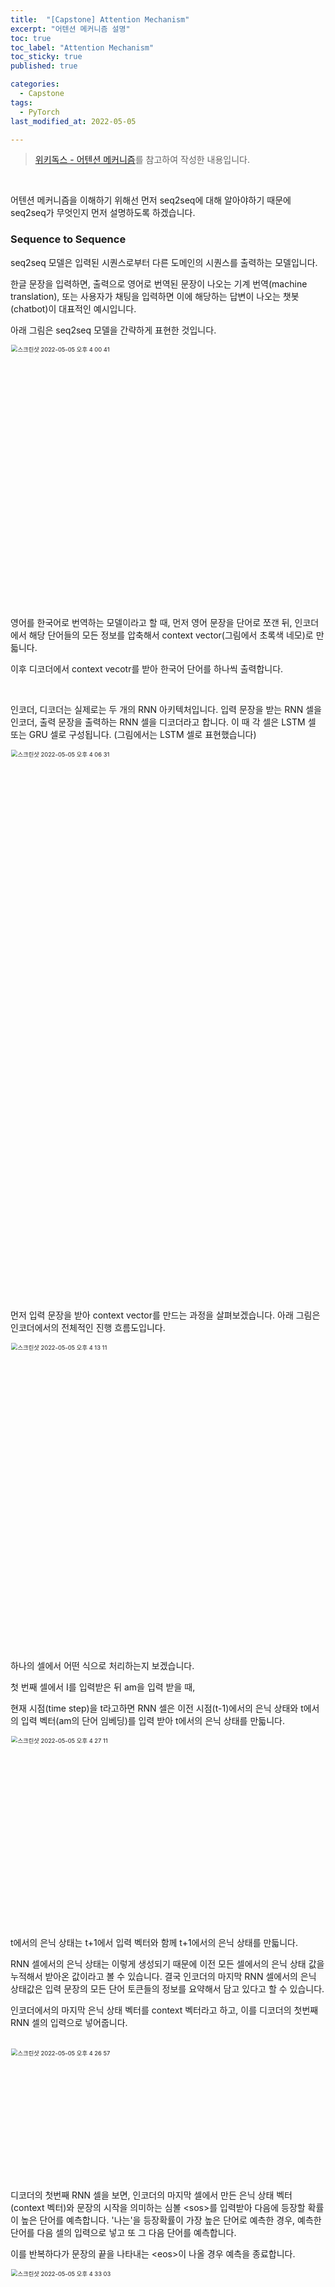 ```yaml
---
title:  "[Capstone] Attention Mechanism"
excerpt: "어텐션 메커니즘 설명"
toc: true
toc_label: "Attention Mechanism"
toc_sticky: true
published: true

categories:
  - Capstone
tags:
  - PyTorch
last_modified_at: 2022-05-05

---
```


> [위키독스 - 어텐션 메커니즘](https://wikidocs.net/22893)를 참고하여 작성한 내용입니다.

<br>

어텐션 메커니즘을 이해하기 위해선 먼저 seq2seq에 대해 알아야하기 때문에 seq2seq가 무엇인지 먼저 설명하도록 하겠습니다.

### Sequence to Sequence

seq2seq 모델은 입력된 시퀀스로부터 다른 도메인의 시퀀스를 출력하는 모델입니다.

한글 문장을 입력하면, 출력으로 영어로 번역된 문장이 나오는 기계 번역(machine translation), 또는 사용자가 채팅을 입력하면 이에 해당하는 답변이 나오는 챗봇(chatbot)이 대표적인 예시입니다.

아래 그림은 seq2seq 모델을 간략하게 표현한 것입니다.

<img width="628" alt="스크린샷 2022-05-05 오후 4 00 41" src="https://user-images.githubusercontent.com/76269316/166875969-5f5dbbe6-aa5e-4452-95f7-f6c2324d889d.png" style="zoom: 67%;" >

영어를 한국어로 번역하는 모델이라고 할 때, 먼저 영어 문장을 단어로 쪼갠 뒤, 인코더에서 해당 단어들의 모든 정보를 압축해서 context vector(그림에서 초록색 네모)로 만듧니다.

이후 디코더에서 context vecotr를 받아 한국어 단어를 하나씩 출력합니다.

<br>

인코더, 디코더는 실제로는 두 개의 RNN 아키텍처입니다. 입력 문장을 받는 RNN 셀을 인코더, 출력 문장을 출력하는 RNN 셀을 디코더라고 합니다. 이 때 각 셀은 LSTM 셀 또는 GRU 셀로 구성됩니다. (그림에서는 LSTM 셀로 표현했습니다)

<img width="1315" alt="스크린샷 2022-05-05 오후 4 06 31" src="https://user-images.githubusercontent.com/76269316/166876565-c5232d9e-7534-4548-bf12-f23b6a8074ff.png" style="zoom: 67%;" >

<br>

먼저 입력 문장을 받아 context vector를 만드는 과정을 살펴보겠습니다. 아래 그림은 인코더에서의 전체적인 진행 흐름도입니다.

<img width="735" alt="스크린샷 2022-05-05 오후 4 13 11" src="https://user-images.githubusercontent.com/76269316/166877362-22422b18-8a9a-4c4a-b097-cacb28fa6df8.png" style="zoom: 67%;" >

하나의 셀에서 어떤 식으로 처리하는지 보겠습니다.

첫 번째 셀에서 I를 입력받은 뒤 am을 입력 받을 때, 

현재 시점(time step)을 t라고하면 RNN 셀은 이전 시점(t-1)에서의 은닉 상태와 t에서의 입력 벡터(am의 단어 임베딩)를 입력 받아 t에서의 은닉 상태를 만듧니다.

<img width="459" alt="스크린샷 2022-05-05 오후 4 27 11" src="https://user-images.githubusercontent.com/76269316/166879041-ad60a0dd-18a5-4a89-bfde-1a9f12c015f6.png" style="zoom:67%;" >

t에서의 은닉 상태는 t+1에서 입력 벡터와 함께 t+1에서의 은닉 상태를 만듧니다.

RNN 셀에서의 은닉 상태는 이렇게 생성되기 때문에 이전 모든 셀에서의 은닉 상태 값을 누적해서 받아온 값이라고 볼 수 있습니다. 결국 인코더의 마지막 RNN 셀에서의 은닉 상태값은 입력 문장의 모든 단어 토큰들의 정보를 요약해서 담고 있다고 할 수 있습니다.

인코더에서의 마지막 은닉 상태 벡터를 context 벡터라고 하고, 이를 디코더의 첫번째 RNN 셀의 입력으로 넣어줍니다.

<br>

<img width="315" alt="스크린샷 2022-05-05 오후 4 26 57" src="https://user-images.githubusercontent.com/76269316/166879000-d629390d-20d8-461d-b23a-7925138e40ce.png" style="zoom:67%;" >

디코더의 첫번째 RNN 셀을 보면, 인코더의 마지막 셀에서 만든 은닉 상태 벡터(context 벡터)와 문장의 시작을 의미하는 심볼 \<sos>를 입력받아 다음에 등장할 확률이 높은 단어를 예측합니다. '나는'을 등장확률이 가장 높은 단어로 예측한 경우, 예측한 단어를 다음 셀의 입력으로 넣고 또 그 다음 단어를 예측합니다.

이를 반복하다가 문장의 끝을 나타내는 \<eos>이 나올 경우 예측을 종료합니다.

<img width="864" alt="스크린샷 2022-05-05 오후 4 33 03" src="https://user-images.githubusercontent.com/76269316/166879778-1cf8ff11-1328-444c-a2d6-8eb7fbab1c19.png" style="zoom:67%;" >

❗️이는 테스트 과정에서의 동작 방식이고, 실제 훈련 과정에서의 동작 방식은 조금 다릅니다.

예측 단어를 다음 셀의 입력으로 넣어준다고 했는데, 그렇게 할 경우 중간에 한 단어를 잘못 예측하면 연쇄 작용으로 이후의 단어들도 잘못 예측할 가능성이 높아집니다. 이런 상황이 반복되게 되면 훈련 시간도 오래 걸리고 성능도 좋지 않게 됩니다.

이를 방지하기 위해 **Teacher Forcing**이라는 훈련 방식을 사용합니다.

Teacher forcing은 이전 셀에서 예측을 잘못하더라도, 다음 셀에는 실제 정답 단어를 입력시키는 방식으로, 이를 이용하면 모델을 제대로 학습 시킬 수 있게 됩니다.

<br>

개념적으로 봤을 때 seq2seq 모델은 입력 문장의 정보를 가지고 출력 문장을 계산하므로, 합리적인 방식인 것 같지만 크게 두 가지 문제점이 있습니다.

첫번째는 고정된 크기의 context 벡터에 모든 정보를 압축하다보니 정보의 손실이 발생한다는 점입니다.

두번째는 RNN 구조의 문제점이라고도 할 수 있는 gradient vanishing입니다. 이전 셀의 은닉 상태를 계속 곱하는 방식이기 때문에 backpropagation 과정에서 gradient 값이 사라지는 문제가 빈번하게 발생합니다.

이 두 가지 문제점으로 인해 입력 문장이 길어질수록 성능이 떨어지게 됩니다.

<br>

이를 개선하기 위해 등장한 것이 Attention Mechanism입니다.

### Attention Mechanism

앞서 seq2seq 모델의 경우 context vector를 디코더의 첫번째 셀의 입력으로 사용했습니다. (매시점마다 사용하는 seq2seq 모델도 있습니다)

어텐션의 기본 아이디어는 디코더에서 단어를 예측하는 매시점마다 입력 문장을 참고한다는 점입니다. 이 때 모든 단어를 참고하는게 아닌, 해당 시점에서 예측해야 할 단어와 연관이 있는 입력 단어 부분을 집중(attention)해서 봅니다.

<br>

<img width="1213" alt="스크린샷 2022-05-05 오후 6 53 07" src="https://user-images.githubusercontent.com/76269316/166900568-5ce6b89b-755d-488f-b887-cbfde19ae8c6.png" style="zoom:67%;" >

위 그림은 디코더의 세번째 LSTM 셀에서 출력 단어를 예측할 때, 어텐션 메커니즘을 사용하는 모습입니다.

출력 단어를 예측하기 위해 인코더의 모든 입력 단어 정보를 확인하는데, 이 때 인코더의 각 입력 단어별로 디코더의 예측에 도움이 되는 정도를 수치화해 이를 하나의 정보(오른쪽 위의 주황색 원)로 사용합니다. 이 과정에 대해선 밑에서 자세히 설명하도록 하겠습니다.

➕ 어텐션에도 다양한 종류가 있는데, 그 중 Dot-Product Attention를 기준으로 설명하겠습니다. (다른 어텐션과 메커니즘 자체는 유사하며, 중간의 수식만 차이가 있습니다)

<br>

앞서 디코더에서 다음 단어를 예측하기 위해 어텐션 메커니즘을 사용할 때, 예측에 도움이 되는 정도를 수치화한 다음, 이를 하나의 정보로 합친 값을 사용한다고 했는데 이 값이 **attention value**입니다.

어텐션 스코어를 구하는 과정은 다음과 같습니다.

1.현재 time step이 t라고 했을 때, 인코더의 모든 은닉 상태 <img width="123" alt="스크린샷 2022-05-05 오후 6 39 57" src="https://user-images.githubusercontent.com/76269316/166898295-d8f41c9d-71cf-44eb-8d55-418378541306.png">와 현재 시점에서의 디코더의 은닉 상태 <img width="21" alt="스크린샷 2022-05-05 오후 7 14 32" src="https://user-images.githubusercontent.com/76269316/166903828-9efe5c0e-155c-4344-87af-6bb5e9f97d85.png" style="zoom:150%;" >의 유사도를 계산합니다.

이를 **attention score**라고 합니다.

수식으로 정리하면 다음과 같습니다. <img width="194" alt="스크린샷 2022-05-05 오후 6 42 41" src="https://user-images.githubusercontent.com/76269316/166898719-c0204b84-e894-4ad9-b042-0c9b03e16860.png">

인코더의 모든 은닉 상태의 어텐션 스코어 모음 값을 <img width="266" alt="스크린샷 2022-05-05 오후 6 45 33" src="https://user-images.githubusercontent.com/76269316/166899220-0afaada6-587d-4a38-bffa-078724228de7.png">라고 정의하겠습니다.

<img width="1225" alt="스크린샷 2022-05-05 오후 6 56 51" src="https://user-images.githubusercontent.com/76269316/166901216-7ce242be-e398-4ff5-aa9e-7be3b1c73e0f.png" style="zoom:67%;" >

<br>

2.계산한 어텐션 스코어에 소프트맥스 함수를 적용해 합이 1이되는 확률 분포로 변환합니다. 이를 **attention distribution**이라고 합니다.

각각의 값은 **attention weight**라고 합니다.

어텐션 분포 <img width="29" alt="스크린샷 2022-05-05 오후 6 59 20" src="https://user-images.githubusercontent.com/76269316/166901550-3e57206c-2e48-4aa0-8fe1-f5540140a23d.png" style="zoom:150%;" >를 식으로 정의하면 다음과 같습니다. <img width="164" alt="스크린샷 2022-05-05 오후 6 59 40" src="https://user-images.githubusercontent.com/76269316/166901601-7cca4ca3-e947-481c-be8f-72406ee0129e.png">

<img width="1196" alt="스크린샷 2022-05-05 오후 7 00 29" src="https://user-images.githubusercontent.com/76269316/166901717-e1b27bd6-35d1-4ccd-ab90-9fc28da8c5ee.png" style="zoom:67%;" >

<br>

3.각 인코더 셀의 어텐션 가중치와 은닉 상태를 가중합(weighted sum)한 값이 저희가 구하고자 하는 **attention value**가 되게 됩니다.

attention value <img width="25" alt="스크린샷 2022-05-05 오후 7 04 05" src="https://user-images.githubusercontent.com/76269316/166902243-d59caa7c-0a87-4406-96c5-1ff44049bf64.png" style="zoom:150%;" >는 다음과 같습니다. <img width="131" alt="스크린샷 2022-05-05 오후 7 05 03" src="https://user-images.githubusercontent.com/76269316/166902412-c589b2e4-4c9c-4159-a456-425b628aeb0a.png">

attention value는 인코더의 문맥을 포함하고 있다고하여, context vector라고도 불립니다. (seq2seq의 context vector는 인코더의 마지막 은닉 상태입니다)

<img width="1166" alt="스크린샷 2022-05-05 오후 7 08 46" src="https://user-images.githubusercontent.com/76269316/166903013-3bc35315-82c4-47f3-a35e-3dc60f4f6cd5.png" style="zoom:67%;" >

<br>

4.어텐션 값과 디코더의 t 시점의 은닉 상태를 concatenate합니다.

attention value <img width="25" alt="스크린샷 2022-05-05 오후 7 04 05" src="https://user-images.githubusercontent.com/76269316/166902243-d59caa7c-0a87-4406-96c5-1ff44049bf64.png" style="zoom:150%;" >와 디코더의 은닉 상태 <img width="21" alt="스크린샷 2022-05-05 오후 7 14 32" src="https://user-images.githubusercontent.com/76269316/166903828-9efe5c0e-155c-4344-87af-6bb5e9f97d85.png" style="zoom:150%;" >를 합쳐 하나의 벡터로 만듧니다.

<img width="1370" alt="스크린샷 2022-05-05 오후 7 13 02" src="https://user-images.githubusercontent.com/76269316/166903614-b087cc91-0ff1-43d7-9866-381f2c2cb457.png" style="zoom:67%;" >

<br>

5.가중치 행렬(스코어 가중치 X) 행렬과 곱한뒤 하이퍼볼릭 탄젠트 함수를 적용한 <img width="26" alt="스크린샷 2022-05-05 오후 7 22 21" src="https://user-images.githubusercontent.com/76269316/166905013-6e957d67-a98a-4747-84b6-b9e6451e436f.png" style="zoom:150%;" >를 출력층의 입력으로 사용합니다.

<img width="248" alt="스크린샷 2022-05-05 오후 7 22 08" src="https://user-images.githubusercontent.com/76269316/166904970-ba1a6377-3d1b-451f-96d4-fdd0f6493205.png">

<img width="643" alt="스크린샷 2022-05-05 오후 7 27 19" src="https://user-images.githubusercontent.com/76269316/166905727-85ecc9b3-21e0-4776-9298-eef84105da7f.png">

*그림에는 편향을 표시하지 않았습니다.*

6.<img width="26" alt="스크린샷 2022-05-05 오후 7 22 21" src="https://user-images.githubusercontent.com/76269316/166905013-6e957d67-a98a-4747-84b6-b9e6451e436f.png" style="zoom:150%;" >를 입력으로 사용해 예측 벡터를 얻습니다.

![스크린샷 2022-05-05 오후 7 30 39](https://user-images.githubusercontent.com/76269316/166906184-b0153ba9-b528-4ed3-a591-76882036cb0d.png)
